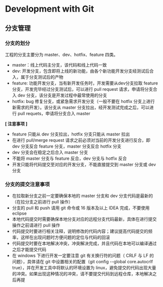 # Development with Git

## 分支管理

### 分支的划分

工程的分支主要分为 master、dev、hotfix、feature 四类。

* master：线上代码主分支，该代码和线上代码一致
* dev: 开发分支，包含即将上线的新功能，由各个新功能开发分支经测试后合入，属于分支测试后的产物
* feature: 功能开发分支，当有新开发任务时，开发需要从dev分支拉取 feature 分支，开发完毕经过分支测试后，可以进行 pull request 请求，申请将分支合入 dev 分支，该分支是开发过程中最常使用的分支
* hotfix: bug 修复分支，或紧急需求开发分支（一般不要在 hotfix 分支上进行新需求的开发）。该分支从 master 分支拉出，经开发测试完成之后，可以进行 pull requets，申请将分支合入 master

**[ 注意事项 ]**

* feature 只能从 dev 分支拉出，hotfix 分支只能从 master 拉出
* 在进行 pull/merge request 请求之前必须对当前的开发分支进行反合，即 dev 分支反合 feature 分支，master 分支反合 hotfix 分支
* dev 分支会在稳定之后合入 master 分支
* 不能将 master 分支与 feature 反合，dev 分支与 hotfix 反合
* 开发只能将代码提交至对应的开发分支，不能直接提交到 master 分支或 dev 分支

### 分支的提交注意事项

* 在拉取新分支之前一定要确保本地的 master 分支和 dev 分支代码是最新的（在拉分支之前进行 pull 操作）
* 分支的 pull 和 push 请用 git 命令或 16 版本及以上 IDEA 完成，不要使用 eclipse
* 本地代码提交时需要确保本地分支对应的远程分支代码最新，具体在进行提交操作之前请进行 pull 操作
* 代码提交时要进行相关注释，说明修改的代码内容；建议提高代码提交的频率，这样在出现问题时方便问题的定位与代码的回滚
* 代码提交时要在本地解决冲突，冲突解决完成，并且代码在本地可以编译通过之后才能提交代码
* 在 windows 下进行开发一定要注意 git 有关换行符的问题（ CRLF 与 LF 的问题），具体请在 git 中设置相关的配置（git config --global core.autocrlf true），并在开发工具中将默认的环境设置为 linux，避免提交的代码出现大量的冲突。如果出现这种情况的冲突，请不要提交代码到远程仓库，本地解决之后再提
